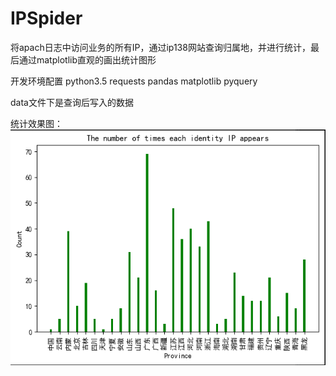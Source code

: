 ﻿# IPSpider
将apach日志中访问业务的所有IP，通过ip138网站查询归属地，并进行统计，最后通过matplotlib直观的画出统计图形

开发环境配置
python3.5
requests
pandas
matplotlib
pyquery

data文件下是查询后写入的数据

统计效果图：
![Alt text](https://github.com/Aaron11Gao/IPSpider/raw/master/pic/IP统计图.png)


